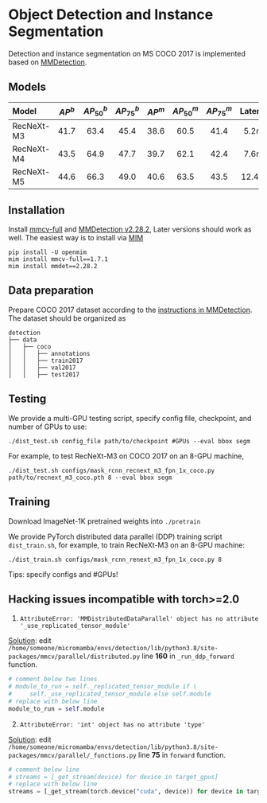 # Object Detection and Instance Segmentation

Detection and instance segmentation on MS COCO 2017 is implemented based on [MMDetection](https://github.com/open-mmlab/mmdetection).

## Models
| Model      | $AP^b$ | $AP_{50}^b$ | $AP_{75}^b$ | $AP^m$ | $AP_{50}^m$ | $AP_{75}^m$ | Latency |                                       Ckpt                                        |                Log                |
|:-----------|:------:|:---:|:--:|:--:|:--:|:--:|:-------:|:---------------------------------------------------------------------------------:|:---------------------------------:|
| RecNeXt-M3 |  41.7  | 63.4   | 45.4  | 38.6  | 60.5  | 41.4 |  5.2ms  | [M3](https://github.com/suous/RecNeXt/releases/download/v1.0/recnext_m3_coco.pth) | [M3](./logs/recnext_m3_coco.json) |
| RecNeXt-M4 |  43.5  | 64.9   | 47.7  | 39.7  | 62.1  | 42.4 |  7.6ms  | [M4](https://github.com/suous/RecNeXt/releases/download/v1.0/recnext_m4_coco.pth) | [M4](./logs/recnext_m4_coco.json) |
| RecNeXt-M5 |  44.6  | 66.3   | 49.0  | 40.6  | 63.5  | 43.5 | 12.4ms  | [M5](https://github.com/suous/RecNeXt/releases/download/v1.0/recnext_m5_coco.pth) | [M5](./logs/recnext_m5_coco.json) |

## Installation

Install [mmcv-full](https://github.com/open-mmlab/mmcv) and [MMDetection v2.28.2](https://github.com/open-mmlab/mmdetection/tree/v2.28.2),
Later versions should work as well. 
The easiest way is to install via [MIM](https://github.com/open-mmlab/mim)
```
pip install -U openmim
mim install mmcv-full==1.7.1
mim install mmdet==2.28.2
```

## Data preparation

Prepare COCO 2017 dataset according to the [instructions in MMDetection](https://github.com/open-mmlab/mmdetection/blob/master/docs/en/1_exist_data_model.md#test-existing-models-on-standard-datasets).
The dataset should be organized as 
```
detection
├── data
│   ├── coco
│   │   ├── annotations
│   │   ├── train2017
│   │   ├── val2017
│   │   ├── test2017
```

## Testing

We provide a multi-GPU testing script, specify config file, checkpoint, and number of GPUs to use: 
```
./dist_test.sh config_file path/to/checkpoint #GPUs --eval bbox segm
```

For example, to test RecNeXt-M3 on COCO 2017 on an 8-GPU machine, 

```
./dist_test.sh configs/mask_rcnn_recnext_m3_fpn_1x_coco.py path/to/recnext_m3_coco.pth 8 --eval bbox segm
```

## Training
Download ImageNet-1K pretrained weights into `./pretrain` 

We provide PyTorch distributed data parallel (DDP) training script `dist_train.sh`, for example, to train RecNeXt-M3 on an 8-GPU machine: 
```
./dist_train.sh configs/mask_rcnn_renext_m3_fpn_1x_coco.py 8
```
Tips: specify configs and #GPUs!

## Hacking issues incompatible with torch>=2.0

1. `AttributeError: 'MMDistributedDataParallel' object has no attribute '_use_replicated_tensor_module'`

[Solution](https://github.com/microsoft/Cream/issues/179#issuecomment-1892997366): edit `/home/someone/micromamba/envs/detection/lib/python3.8/site-packages/mmcv/parallel/distributed.py` line **160** in `_run_ddp_forward` function.

```python
# comment below two lines
# module_to_run = self._replicated_tensor_module if \
#     self._use_replicated_tensor_module else self.module
# replace with below line
module_to_run = self.module
```

2. `AttributeError: 'int' object has no attribute 'type'`

[Solution](https://github.com/open-mmlab/mmdetection/issues/10720#issuecomment-1727317155): edit `/home/someone/micromamba/envs/detection/lib/python3.8/site-packages/mmcv/parallel/_functions.py` line **75** in `forward` function.

```python
# comment below line
# streams = [_get_stream(device) for device in target_gpus]
# replace with below line
streams = [_get_stream(torch.device("cuda", device)) for device in target_gpus]
```
